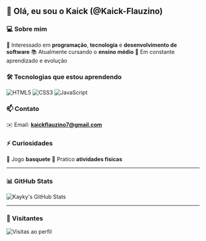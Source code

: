 ## 👋 Olá, eu sou o Kaick (@Kaick-Flauzino)

### 💻 Sobre mim
🎯 Interessado em **programação**, **tecnologia** e **desenvolvimento de software**
📚 Atualmente cursando o **ensino médio**
🧠 Em constante aprendizado e evolução

### 🛠️ Tecnologias que estou aprendendo
![HTML5](https://img.shields.io/badge/HTML5-E34F26?style=for-the-badge&logo=html5&logoColor=white)
![CSS3](https://img.shields.io/badge/CSS3-1572B6?style=for-the-badge&logo=css3&logoColor=white)
![JavaScript](https://img.shields.io/badge/JavaScript-F7DF1E?style=for-the-badge&logo=javascript&logoColor=black)

### 📫 Contato
✉️ Email: **kaickflauzino7@gmail.com**

### ⚡ Curiosidades
🏀 Jogo **basquete**
💪 Pratico **atividades fisicas**

---

### 📊 GitHub Stats
![Kayky's GitHub Stats](https://github-readme-stats.vercel.app/api?username=kayky-ctrl&show_icons=true&theme=tokyonight)

---

### 👀 Visitantes
![Visitas ao perfil](https://komarev.com/ghpvc/?username=kayky-ctrl&color=blue)

